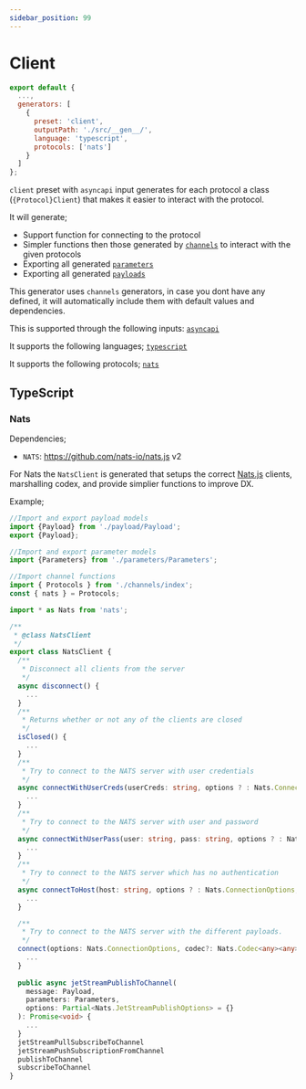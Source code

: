 ```yaml
---
sidebar_position: 99
---
```


# Client

```js
export default {
  ...,
  generators: [
    {
      preset: 'client',
      outputPath: './src/__gen__/', 
      language: 'typescript',
      protocols: ['nats']
    }
  ]
};
```

`client` preset with `asyncapi` input generates for each protocol a class (`{Protocol}Client`) that makes it easier to interact with the protocol.

It will generate;
- Support function for connecting to the protocol
- Simpler functions then those generated by [`channels`](./channels.md) to interact with the given protocols
- Exporting all generated [`parameters`](./parameters.md)
- Exporting all generated [`payloads`](./payloads.md)

This generator uses `channels` generators, in case you dont have any defined, it will automatically include them with default values and dependencies.

This is supported through the following inputs: [`asyncapi`](../inputs/asyncapi.md)

It supports the following languages; [`typescript`](#typescript)

It supports the following protocols; [`nats`](../protocols/nats.md)

## TypeScript

### Nats

Dependencies;
- `NATS`: https://github.com/nats-io/nats.js v2

For Nats the `NatsClient` is generated that setups the correct [Nats.js](https://github.com/nats-io/nats.js) clients, marshalling codex, and provide simplier functions to improve DX.

Example;
```ts
//Import and export payload models
import {Payload} from './payload/Payload';
export {Payload};

//Import and export parameter models
import {Parameters} from './parameters/Parameters';

//Import channel functions
import { Protocols } from './channels/index';
const { nats } = Protocols;

import * as Nats from 'nats';

/**
 * @class NatsClient
 */
export class NatsClient {
  /**
   * Disconnect all clients from the server
   */
  async disconnect() {
    ...
  }
  /**
   * Returns whether or not any of the clients are closed
   */
  isClosed() {
    ...
  }
  /**
   * Try to connect to the NATS server with user credentials
   */
  async connectWithUserCreds(userCreds: string, options ? : Nats.ConnectionOptions, codec ? : Nats.Codec < any > ) {
    ...
  }
  /**
   * Try to connect to the NATS server with user and password
   */
  async connectWithUserPass(user: string, pass: string, options ? : Nats.ConnectionOptions, codec ? : Nats.Codec < any > ) {
    ...
  }
  /**
   * Try to connect to the NATS server which has no authentication
   */
  async connectToHost(host: string, options ? : Nats.ConnectionOptions, codec ? : Nats.Codec < any > ) {
    ...
  }

  /**
   * Try to connect to the NATS server with the different payloads.
   */
  connect(options: Nats.ConnectionOptions, codec?: Nats.Codec<any><any>): Promise<void> {
    ...
  }
  
  public async jetStreamPublishToChannel(
    message: Payload, 
    parameters: Parameters, 
    options: Partial<Nats.JetStreamPublishOptions> = {}
  ): Promise<void> {
    ...
  }
  jetStreamPullSubscribeToChannel
  jetStreamPushSubscriptionFromChannel
  publishToChannel
  subscribeToChannel
}
```